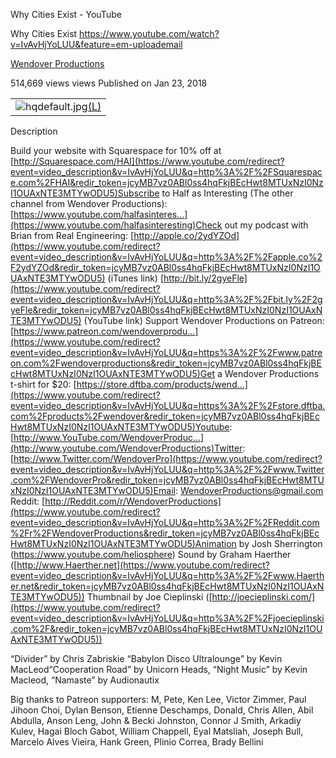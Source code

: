 Why Cities Exist - YouTube

Why Cities Exist
https://www.youtube.com/watch?v=IvAvHjYoLUU&feature=em-uploademail

[Wendover Productions](https://www.youtube.com/channel/UC9RM-iSvTu1uPJb8X5yp3EQ)

514,669 views views
Published on Jan 23, 2018

|     |
| --- |
| ![hqdefault.jpg](../_resources/9eaee96779f96715300c0a2f7f0925a3.jpg)[(L)](https://www.youtube.com/watch?v=IvAvHjYoLUU&feature=em-uploademail) |

Description

Build your website with Squarespace for 10% off at [http://Squarespace.com/HAI](https://www.youtube.com/redirect?event=video_description&v=IvAvHjYoLUU&q=http%3A%2F%2FSquarespace.com%2FHAI&redir_token=jcyMB7vz0ABl0ss4hqFkjBEcHwt8MTUxNzI0NzI1OUAxNTE3MTYwODU5)Subscribe to Half as Interesting (The other channel from Wendover Productions): [https://www.youtube.com/halfasinteres...](https://www.youtube.com/halfasinteresting)Check out my podcast with Brian from Real Engineering: [http://apple.co/2ydYZOd](https://www.youtube.com/redirect?event=video_description&v=IvAvHjYoLUU&q=http%3A%2F%2Fapple.co%2F2ydYZOd&redir_token=jcyMB7vz0ABl0ss4hqFkjBEcHwt8MTUxNzI0NzI1OUAxNTE3MTYwODU5) (iTunes link) [http://bit.ly/2gyeFle](https://www.youtube.com/redirect?event=video_description&v=IvAvHjYoLUU&q=http%3A%2F%2Fbit.ly%2F2gyeFle&redir_token=jcyMB7vz0ABl0ss4hqFkjBEcHwt8MTUxNzI0NzI1OUAxNTE3MTYwODU5) (YouTube link) Support Wendover Productions on Patreon: [https://www.patreon.com/wendoverprodu...](https://www.youtube.com/redirect?event=video_description&v=IvAvHjYoLUU&q=https%3A%2F%2Fwww.patreon.com%2Fwendoverproductions&redir_token=jcyMB7vz0ABl0ss4hqFkjBEcHwt8MTUxNzI0NzI1OUAxNTE3MTYwODU5)Get a Wendover Productions t-shirt for $20: [https://store.dftba.com/products/wend...](https://www.youtube.com/redirect?event=video_description&v=IvAvHjYoLUU&q=https%3A%2F%2Fstore.dftba.com%2Fproducts%2Fwendover&redir_token=jcyMB7vz0ABl0ss4hqFkjBEcHwt8MTUxNzI0NzI1OUAxNTE3MTYwODU5)Youtube: [http://www.YouTube.com/WendoverProduc...](http://www.youtube.com/WendoverProductions)Twitter: [http://www.Twitter.com/WendoverPro](https://www.youtube.com/redirect?event=video_description&v=IvAvHjYoLUU&q=http%3A%2F%2Fwww.Twitter.com%2FWendoverPro&redir_token=jcyMB7vz0ABl0ss4hqFkjBEcHwt8MTUxNzI0NzI1OUAxNTE3MTYwODU5)Email: WendoverProductions@gmail.com Reddit: [http://Reddit.com/r/WendoverProductions](https://www.youtube.com/redirect?event=video_description&v=IvAvHjYoLUU&q=http%3A%2F%2FReddit.com%2Fr%2FWendoverProductions&redir_token=jcyMB7vz0ABl0ss4hqFkjBEcHwt8MTUxNzI0NzI1OUAxNTE3MTYwODU5)Animation by Josh Sherrington (https://www.youtube.com/heliosphere) Sound by Graham Haerther ([http://www.Haerther.net](https://www.youtube.com/redirect?event=video_description&v=IvAvHjYoLUU&q=http%3A%2F%2Fwww.Haerther.net&redir_token=jcyMB7vz0ABl0ss4hqFkjBEcHwt8MTUxNzI0NzI1OUAxNTE3MTYwODU5)) Thumbnail by Joe Cieplinski ([http://joecieplinski.com/](https://www.youtube.com/redirect?event=video_description&v=IvAvHjYoLUU&q=http%3A%2F%2Fjoecieplinski.com%2F&redir_token=jcyMB7vz0ABl0ss4hqFkjBEcHwt8MTUxNzI0NzI1OUAxNTE3MTYwODU5))

“Divider” by Chris Zabriskie “Babylon Disco Ultralounge” by Kevin MacLeod“Cooperation Road” by Unicorn Heads, “Night Music” by Kevin Macleod, “Namaste” by Audionautix

Big thanks to Patreon supporters: M, Pete, Ken Lee, Victor Zimmer, Paul Jihoon Choi, Dylan Benson, Etienne Deschamps, Donald, Chris Allen, Abil Abdulla, Anson Leng, John & Becki Johnston, Connor J Smith, Arkadiy Kulev, Hagai Bloch Gabot, William Chappell, Eyal Matsliah, Joseph Bull, Marcelo Alves Vieira, Hank Green, Plinio Correa, Brady Bellini